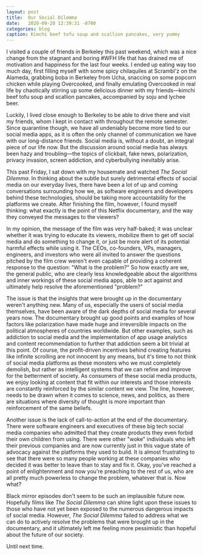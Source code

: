 ```yaml
---
layout: post
title:  Our Social Dilemma
date:   2020-09-20 12:39:31 -0700
categories: blog
caption: Kimchi beef tofu soup and scallion pancakes, very yummy
---
```

I visited a couple of friends in Berkeley this past weekend, which was a nice change from the stagnant and boring #WFH life that has drained me of motivation and happiness for the last four weeks. I ended up eating way too much day, first filling myself with some spicy chilaquiles at Scrambl'z on the Alameda, grabbing boba in Berkeley from Ucha, snaccing on some popcorn chicken while playing Overcooked, and finally emulating Overcooked in real life by chaotically stirring up some delicious dinner with my friends––kimchi beef tofu soup and scallion pancakes, accompanied by soju and lychee beer.

Luckily, I lived close enough to Berkeley to be able to drive there and visit my friends, whom I kept in contact with throughout the remote semester. Since quarantine though, we have all undeniably become more tied to our social media apps, as it is often the only channel of communication we have with our long-distance friends. Social media is, without a doubt, an integral piece of our life now. But the discussion around social media has always been hazy and troubling––the topics of clickbait, fake news, polarization, privacy invasion, screen addiction, and cyberbullying inevitably arise.

This past Friday, I sat down with my housemate and watched *The Social Dilemma*. In thinking about the subtle but surely detrimental effects of social media on our everyday lives, there have been a lot of up and coming conversations surrounding how we, as software engineers and developers behind these technologies, should be taking more accountability for the platforms we create. After finishing the film, however, I found myself thinking: what exactly is the point of this Netflix documentary, and the way they conveyed the messages to the viewers?

In my opinion, the message of the film was very half-baked; it was unclear whether it was trying to educate its viewers, mobilize them to get off social media and do something to change it, or just be more alert of its potential harmful effects while using it. The CEOs, co-founders, VPs, managers, engineers, and investors who were all invited to answer the questions pitched by the film crew weren't even capable of providing a coherent response to the question: "What is the problem?" So how exactly are we, the general public, who are clearly less knowledgeable about the algorithms and inner workings of these social media apps, able to act against and ultimately help resolve the aforementioned "problem?"

The issue is that the insights that were brought up in the documentary weren't anything new. Many of us, especially the users of social media themselves, have been aware of the dark depths of social media for several years now. The documentary brought up good points and examples of how factors like polarization have made huge and irreversible impacts on the political atmospheres of countries worldwide. But other examples, such as addiction to social media and the implementation of app usage analytics and content recommendation to further that addiction seem a bit trivial at this point. Of course, the profit-driven incentives behind creating features like infinite scrolling are not innocent by any means, but it's time to not think of social media platforms as these monsters who we must completely demolish, but rather as intelligent systems that we can refine and improve for the betterment of society. As consumers of these social media products, we enjoy looking at content that fit within our interests and those interests are constantly reinforced by the similar content we view. The line, however, needs to be drawn when it comes to science, news, and politics, as there are situations where diversity of thought is more important than reinforcement of the same beliefs.

Another issue is the lack of call-to-action at the end of the documentary. There were software engineers and executives of these big tech social media companies who admitted that they create products they even forbid their own children from using. There were other "woke" individuals who left their previous companies and are now currently just in this vague state of advocacy against the platforms they used to build. It is almost frustrating to see that there were so many people working at these companies who decided it was better to leave than to stay and fix it. Okay, you've reached a point of enlightenment and now you're preaching to the rest of us, who are all pretty much powerless to change the problem, whatever that is. Now what?

Black mirror episodes don't seem to be such an implausible future now. Hopefully films like *The Social Dilemma* can shine light upon these issues to those who have not yet been exposed to the numerous dangerous impacts of social media. However, *The Social Dilemma* failed to address what we can do to actively resolve the problems that were brought up in the documentary, and it ultimately left me feeling more pessimistic than hopeful about the future of our society.

Until next time.
